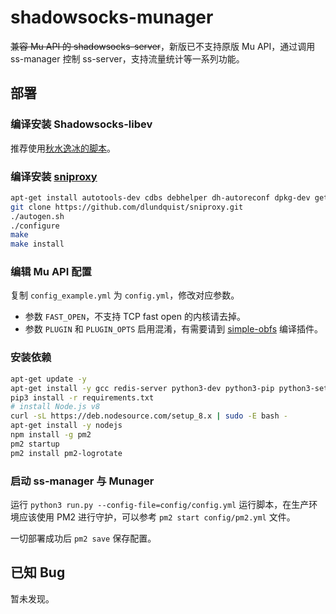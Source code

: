 # shadowsocks-munager

~~兼容 Mu API 的 shadowsocks-server~~，新版已不支持原版 Mu API，通过调用 ss-manager 控制 ss-server，支持流量统计等一系列功能。

## 部署

### 编译安装 Shadowsocks-libev

推荐使用[秋水逸冰的脚本](https://shadowsocks.be/4.html)。

### 编译安装 [sniproxy](https://github.com/dlundquist/sniproxy)

```bash
apt-get install autotools-dev cdbs debhelper dh-autoreconf dpkg-dev gettext libev-dev libpcre3-dev libudns-dev pkg-config fakeroot devscripts
git clone https://github.com/dlundquist/sniproxy.git
./autogen.sh
./configure
make
make install
```

### 编辑 Mu API 配置

复制 `config_example.yml` 为 `config.yml`，修改对应参数。

- 参数 `FAST_OPEN`，不支持 TCP fast open 的内核请去掉。
- 参数 `PLUGIN` 和 `PLUGIN_OPTS` 启用混淆，有需要请到 [simple-obfs](https://github.com/shadowsocks/simple-obfs) 编译插件。

### 安装依赖

```bash
apt-get update -y
apt-get install -y gcc redis-server python3-dev python3-pip python3-setuptools python3-psutil
pip3 install -r requirements.txt
# install Node.js v8
curl -sL https://deb.nodesource.com/setup_8.x | sudo -E bash -
apt-get install -y nodejs
npm install -g pm2
pm2 startup
pm2 install pm2-logrotate
```

### 启动 ss-manager 与 Munager

运行 `python3 run.py --config-file=config/config.yml` 运行脚本，在生产环境应该使用 PM2 进行守护，可以参考 `pm2 start config/pm2.yml` 文件。

一切部署成功后 `pm2 save` 保存配置。

## 已知 Bug

暂未发现。
